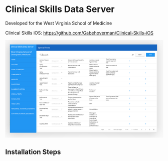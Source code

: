 # Clinical Skills Data Server

Developed for the West Virginia School of Medicine

Clinical Skills iOS: https://github.com/Gabehoverman/Clinical-Skills-iOS

![Dashboard](./Dashboard.png)

## Installation Steps